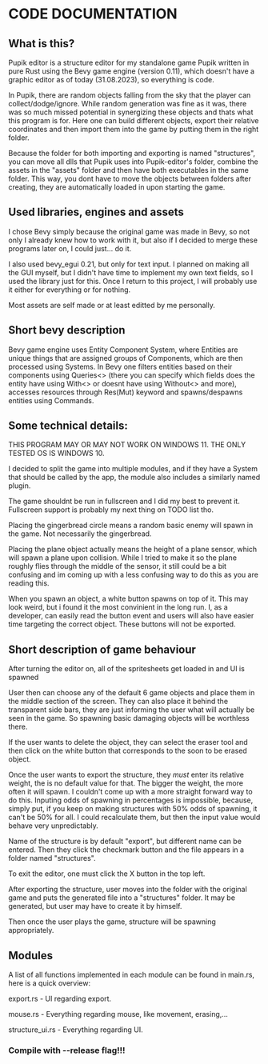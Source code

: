 
# CODE DOCUMENTATION

## What is this?

Pupik editor is a structure editor for my standalone game Pupik written in pure Rust using the Bevy game engine (version 0.11), which doesn't have a graphic editor as of today (31.08.2023), so everything is code.

In Pupik, there are random objects falling from the sky that the player can collect/dodge/ignore. While random generation was fine as it was, there was so much missed potential in synergizing these objects and thats what this program is for. Here one can build different objects, export their relative coordinates and then import them into the game by putting them in the right folder.

Because the folder for both importing and exporting is named "structures", you can move all dlls that Pupik uses into Pupik-editor's folder, combine the assets in the "assets" folder and then have both executables in the same folder. This way, you dont have to move the objects between folders after creating, they are automatically loaded in upon starting the game.


## Used libraries, engines and assets

I chose Bevy simply because the original game was made in Bevy, so not only I already knew how to work with it, but also if I decided to merge these programs later on, I could just... do it.

I also used bevy_egui 0.21, but only for text input. I planned on making all the GUI myself, but I didn't have time to implement my own text fields, so I used the library just for this. Once I return to this project, I will probably use it either for everything or for nothing.

Most assets are self made or at least editted by me personally. 

## Short bevy description

Bevy game engine uses Entity Component System, where Entities are unique things that are assigned groups of Components, which are then processed using Systems. In Bevy one filters entities based on their components using Queries<> (there you can specify which fields does the entity have using With<> or doesnt have using Without<> and more), accesses resources through Res(Mut) keyword and spawns/despawns entities using Commands.

## Some technical details:

THIS PROGRAM MAY OR MAY NOT WORK ON WINDOWS 11. THE ONLY TESTED OS IS WINDOWS 10.

I decided to split the game into multiple modules, and if they have a System that should be called by the app, the module also includes a similarly named plugin.

The game shouldnt be run in fullscreen and I did my best to prevent it. Fullscreen support is probably my next thing on TODO list tho.

Placing the gingerbread circle means a random basic enemy will spawn in the game. Not necessarily the gingerbread.

Placing the plane object actually means the height of a plane sensor, which will spawn a plane upon collision. While I tried to make it so the plane roughly flies through the middle of the sensor, it still could be a bit confusing and im coming up with a less confusing way to do this as you are reading this. 

When you spawn an object, a white button spawns on top of it. This may look weird, but i found it the most convinient in the long run. I, as a developer, can easily read the button event and users will also have easier time targeting the correct object. These buttons will not be exported.

## Short description of game behaviour

After turning the editor on, all of the spritesheets get loaded in and UI is spawned

User then can choose any of the default 6 game objects and place them in the middle section of the screen. They can also place it behind the transparent side bars, they are just informing the user what will actually be seen in the game. So spawning basic damaging objects will be worthless there.

If the user wants to delete the object, they can select the eraser tool and then click on the white button that corresponds to the soon to be erased object.

Once the user wants to export the structure, they *must* enter its relative weight, the is no default value for that. The bigger the weight, the more often it will spawn. I couldn't come up with a more straight forward way to do this. Inputing odds of spawning in percentages is impossible, because, simply put, if you keep on making structures with 50% odds of spawning, it can't be 50% for all. I could recalculate them, but then the input value would behave very unpredictably.

Name of the structure is by default "export", but different name can be entered. Then they click the checkmark button and the file appears in a folder named "structures".

To exit the editor, one must click the X button in the top left.

After exporting the structure, user moves into the folder with the original game and puts the generated file into a "structures" folder. It may be generated, but user may have to create it by himself.

Then once the user plays the game, structure will be spawning appropriately.

## Modules
A list of all functions implemented in each module can be found in main.rs, here is a quick overview:

export.rs - UI regarding export.

mouse.rs - Everything regarding mouse, like movement, erasing,...

structure_ui.rs - Everything regarding UI.

### Compile with --release flag!!!